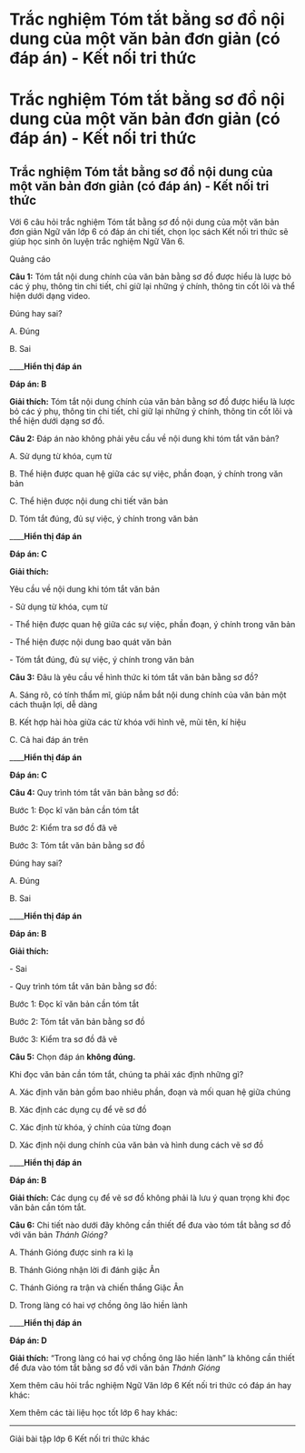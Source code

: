 # Trắc nghiệm Tóm tắt bằng sơ đồ nội dung của một văn bản đơn giản (có đáp án) - Kết nối tri thức

# Trắc nghiệm Tóm tắt bằng sơ đồ nội dung của một văn bản đơn giản (có đáp án) - Kết nối tri thức

## Trắc nghiệm Tóm tắt bằng sơ đồ nội dung của một văn bản đơn giản (có đáp án) - Kết nối tri thức

Với 6 câu hỏi trắc nghiệm Tóm tắt bằng sơ đồ nội dung của một văn bản đơn giản Ngữ văn lớp 6 có đáp án chi tiết, chọn lọc sách Kết nối tri thức sẽ giúp học sinh ôn luyện trắc nghiệm Ngữ Văn 6.

Quảng cáo

**Câu 1:** Tóm tắt nội dung chính của văn bản bằng sơ đồ được hiểu là lược bỏ các ý phụ, thông tin chi tiết, chỉ giữ lại những ý chính, thông tin cốt lõi và thể hiện dưới dạng video.

Đúng hay sai?

A. Đúng

B. Sai

____**Hiển thị đáp án**

**Đáp án: B**

**Giải thích:** Tóm tắt nội dung chính của văn bản bằng sơ đồ được hiểu là lược bỏ các ý phụ, thông tin chi tiết, chỉ giữ lại những ý chính, thông tin cốt lõi và thể hiện dưới dạng sơ đồ.

**Câu 2:** Đáp án nào không phải yêu cầu về nội dung khi tóm tắt văn bản?

A. Sử dụng từ khóa, cụm từ

B. Thể hiện được quan hệ giữa các sự việc, phần đoạn, ý chính trong văn bản

C. Thể hiện được nội dung chi tiết văn bản

D. Tóm tắt đúng, đủ sự việc, ý chính trong văn bản

____**Hiển thị đáp án**

**Đáp án: C**

**Giải thích:**

Yêu cầu về nội dung khi tóm tắt văn bản

\- Sử dụng từ khóa, cụm từ

\- Thể hiện được quan hệ giữa các sự việc, phần đoạn, ý chính trong văn bản

\- Thể hiện được nội dung bao quát văn bản

\- Tóm tắt đúng, đủ sự việc, ý chính trong văn bản

**Câu 3:** Đâu là yêu cầu về hình thức ki tóm tắt văn bản bằng sơ đồ?

A. Sáng rõ, có tính thẩm mĩ, giúp nắm bắt nội dung chính của văn bản một cách thuận lợi, dễ dàng

B. Kết hợp hài hòa giữa các từ khóa với hình vẽ, mũi tên, kí hiệu

C. Cả hai đáp án trên

____**Hiển thị đáp án**

**Đáp án: C**

**Câu 4:** Quy trình tóm tắt văn bản bằng sơ đồ:

Bước 1: Đọc kĩ văn bản cần tóm tắt

Bước 2: Kiểm tra sơ đồ đã vẽ

Bước 3: Tóm tắt văn bản bằng sơ đồ

Đúng hay sai?

A. Đúng

B. Sai

____**Hiển thị đáp án**

**Đáp án: B**

**Giải thích:**

\- Sai

\- Quy trình tóm tắt văn bản bằng sơ đồ:

Bước 1: Đọc kĩ văn bản cần tóm tắt

Bước 2: Tóm tắt văn bản bằng sơ đồ

Bước 3: Kiểm tra sơ đồ đã vẽ

**Câu 5:** Chọn đáp án **không đúng.**

Khi đọc văn bản cần tóm tắt, chúng ta phải xác định những gì?

A. Xác định văn bản gồm bao nhiêu phần, đoạn và mối quan hệ giữa chúng

B. Xác định các dụng cụ để vẽ sơ đồ

C. Xác định từ khóa, ý chính của từng đoạn

D. Xác định nội dung chính của văn bản và hình dung cách vẽ sơ đồ

____**Hiển thị đáp án**

**Đáp án: B**

**Giải thích:** Các dụng cụ để vẽ sơ đồ không phải là lưu ý quan trọng khi đọc văn bản cần tóm tắt.

**Câu 6:** Chi tiết nào dưới đây không cần thiết để đưa vào tóm tắt bằng sơ đồ với văn bản _Thánh Gióng?_

A. Thánh Gióng được sinh ra kì lạ

B. Thánh Gióng nhận lời đi đánh giặc Ân

C. Thánh Gióng ra trận và chiến thắng Giặc Ân

D. Trong làng có hai vợ chồng ông lão hiền lành

____**Hiển thị đáp án**

**Đáp án: D**

**Giải thích:** “Trong làng có hai vợ chồng ông lão hiền lành” là không cần thiết để đưa vào tóm tắt bằng sơ đồ với văn bản _Thánh Gióng_

Xem thêm câu hỏi trắc nghiệm Ngữ Văn lớp 6 Kết nối tri thức có đáp án hay khác:

Xem thêm các tài liệu học tốt lớp 6 hay khác:

* * *

Giải bài tập lớp 6 Kết nối tri thức khác

